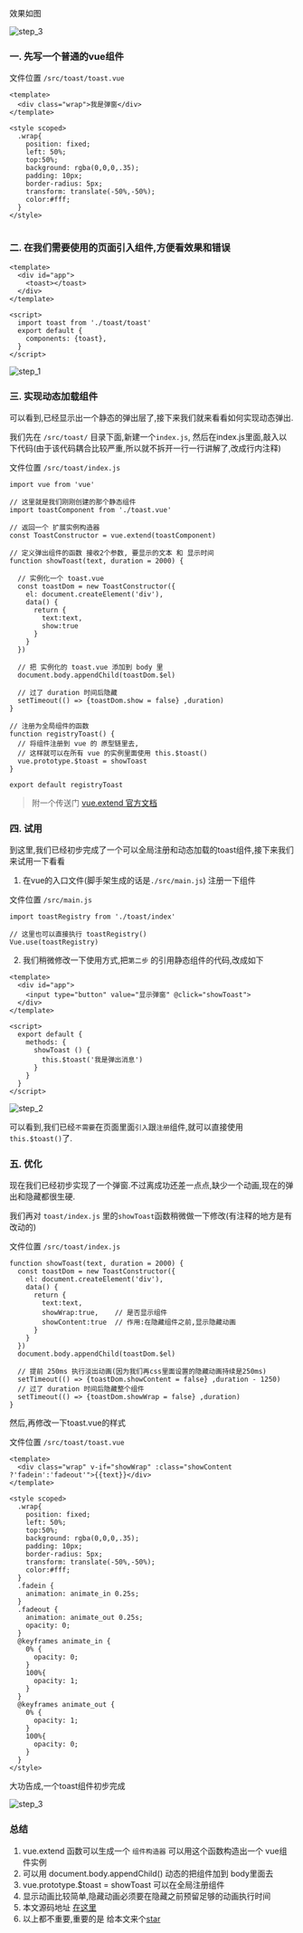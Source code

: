 效果如图

![step_3](https://github.com/noahlam/practice-truth/blob/master/src/toast/img/step_3.gif)

### 一. 先写一个普通的vue组件

文件位置 `/src/toast/toast.vue`
```
<template>
  <div class="wrap">我是弹窗</div>
</template>

<style scoped>
  .wrap{
    position: fixed;
    left: 50%;
    top:50%;
    background: rgba(0,0,0,.35);
    padding: 10px;
    border-radius: 5px;
    transform: translate(-50%,-50%);
    color:#fff;
  }
</style>


```
### 二. 在我们需要使用的页面引入组件,方便看效果和错误
```
<template>
  <div id="app">
    <toast></toast>
  </div>
</template>

<script>
  import toast from './toast/toast'
  export default {
    components: {toast},
  }
</script>
```
 ![step_1](https://github.com/noahlam/practice-truth/blob/master/src/toast/img/step_1.png)

### 三. 实现动态加载组件

可以看到,已经显示出一个静态的弹出层了,接下来我们就来看看如何实现动态弹出.  

我们先在 `/src/toast/` 目录下面,新建一个`index.js`, 然后在index.js里面,敲入以下代码(由于该代码耦合比较严重,所以就不拆开一行一行讲解了,改成行内注释)

文件位置 `/src/toast/index.js`

```
import vue from 'vue'

// 这里就是我们刚刚创建的那个静态组件
import toastComponent from './toast.vue'

// 返回一个 扩展实例构造器
const ToastConstructor = vue.extend(toastComponent)

// 定义弹出组件的函数 接收2个参数, 要显示的文本 和 显示时间
function showToast(text, duration = 2000) {

  // 实例化一个 toast.vue
  const toastDom = new ToastConstructor({
    el: document.createElement('div'),
    data() {
      return {
        text:text,
        show:true
      }
    }
  })

  // 把 实例化的 toast.vue 添加到 body 里
  document.body.appendChild(toastDom.$el)

  // 过了 duration 时间后隐藏
  setTimeout(() => {toastDom.show = false} ,duration)
}

// 注册为全局组件的函数
function registryToast() {
  // 将组件注册到 vue 的 原型链里去,
  // 这样就可以在所有 vue 的实例里面使用 this.$toast()
  vue.prototype.$toast = showToast
}

export default registryToast
```

> 附一个传送门 [vue.extend 官方文档](https://cn.vuejs.org/v2/api/#Vue-extend)



### 四. 试用

到这里,我们已经初步完成了一个可以全局注册和动态加载的toast组件,接下来我们来试用一下看看

1. 在vue的入口文件(脚手架生成的话是`./src/main.js`) 注册一下组件

文件位置 `/src/main.js`
```
import toastRegistry from './toast/index'

// 这里也可以直接执行 toastRegistry()
Vue.use(toastRegistry)
```

2. 我们稍微修改一下使用方式,把`第二步` 的引用静态组件的代码,改成如下

```
<template>
  <div id="app">
    <input type="button" value="显示弹窗" @click="showToast">
  </div>
</template>

<script>
  export default {
    methods: {
      showToast () {
        this.$toast('我是弹出消息')
      }
    }
  }
</script>
```

  ![step_2](https://github.com/noahlam/practice-truth/blob/master/src/toast/img/step_2.gif)

可以看到,我们已经`不需要`在页面里面`引入`跟`注册`组件,就可以直接使用`this.$toast()`了.

### 五. 优化

现在我们已经初步实现了一个弹窗.不过离成功还差一点点,缺少一个动画,现在的弹出和隐藏都很生硬.

我们再对 `toast/index.js` 里的`showToast`函数稍微做一下修改(有注释的地方是有改动的)

文件位置 `/src/toast/index.js`
```
function showToast(text, duration = 2000) {
  const toastDom = new ToastConstructor({
    el: document.createElement('div'),
    data() {
      return {
        text:text,
        showWrap:true,    // 是否显示组件
        showContent:true  // 作用:在隐藏组件之前,显示隐藏动画
      }
    }
  })
  document.body.appendChild(toastDom.$el)

  // 提前 250ms 执行淡出动画(因为我们再css里面设置的隐藏动画持续是250ms)
  setTimeout(() => {toastDom.showContent = false} ,duration - 1250)
  // 过了 duration 时间后隐藏整个组件
  setTimeout(() => {toastDom.showWrap = false} ,duration)
}

```

然后,再修改一下toast.vue的样式

文件位置 `/src/toast/toast.vue`

```
<template>
  <div class="wrap" v-if="showWrap" :class="showContent ?'fadein':'fadeout'">{{text}}</div>
</template>

<style scoped>
  .wrap{
    position: fixed;
    left: 50%;
    top:50%;
    background: rgba(0,0,0,.35);
    padding: 10px;
    border-radius: 5px;
    transform: translate(-50%,-50%);
    color:#fff;
  }
  .fadein {
    animation: animate_in 0.25s;
  }
  .fadeout {
    animation: animate_out 0.25s;
    opacity: 0;
  }
  @keyframes animate_in {
    0% {
      opacity: 0;
    }
    100%{
      opacity: 1;
    }
  }
  @keyframes animate_out {
    0% {
      opacity: 1;
    }
    100%{
      opacity: 0;
    }
  }
</style>
```

大功告成,一个toast组件初步完成

![step_3](https://github.com/noahlam/practice-truth/blob/master/src/toast/img/step_3.gif)

### 总结
1. vue.extend 函数可以生成一个 `组件构造器` 可以用这个函数构造出一个 vue组件实例
2. 可以用 document.body.appendChild() 动态的把组件加到 body里面去
3. vue.prototype.$toast = showToast  可以在全局注册组件
4. 显示动画比较简单,隐藏动画必须要在隐藏之前预留足够的动画执行时间
5. 本文源码地址 [在这里](https://github.com/noahlam/practice-truth/tree/master/src/toast)
5. 以上都不重要,重要的是 给本文来个[star](https://github.com/noahlam/articles)